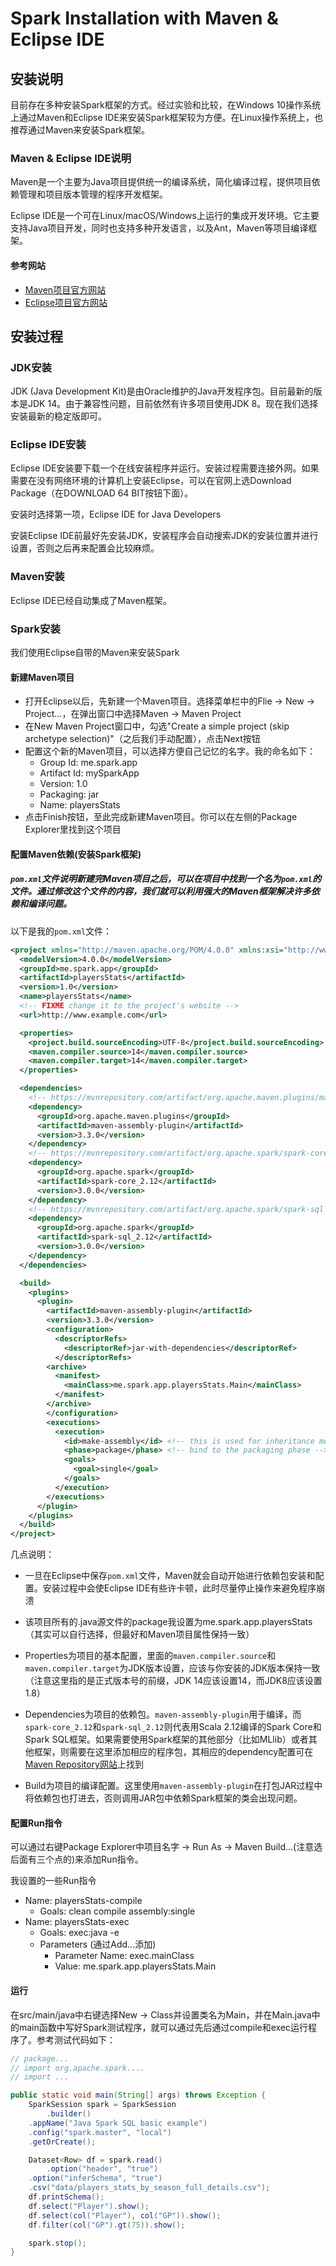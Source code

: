 # Spark Installation with Maven & Eclipse IDE



## 安装说明

目前存在多种安装Spark框架的方式。经过实验和比较，在Windows 10操作系统上通过Maven和Eclipse IDE来安装Spark框架较为方便。在Linux操作系统上，也推荐通过Maven来安装Spark框架。

### Maven & Eclipse IDE说明

Maven是一个主要为Java项目提供统一的编译系统，简化编译过程，提供项目依赖管理和项目版本管理的程序开发框架。

Eclipse IDE是一个可在Linux/macOS/Windows上运行的集成开发环境。它主要支持Java项目开发，同时也支持多种开发语言，以及Ant，Maven等项目编译框架。

#### 参考网站

- [Maven项目官方网站](https://maven.apache.org/index.html)
- [Eclipse项目官方网站](https://www.eclipse.org/)

## 安装过程

### JDK安装

JDK (Java Development Kit)是由Oracle维护的Java开发程序包。目前最新的版本是JDK 14。由于兼容性问题，目前依然有许多项目使用JDK 8。现在我们选择安装最新的稳定版即可。

### Eclipse IDE安装

Eclipse IDE安装要下载一个在线安装程序并运行。安装过程需要连接外网。如果需要在没有网络环境的计算机上安装Eclipse，可以在官网上选Download Package（在DOWNLOAD 64 BIT按钮下面）。

安装时选择第一项，Eclipse IDE for Java Developers

安装Eclipse IDE前最好先安装JDK，安装程序会自动搜索JDK的安装位置并进行设置，否则之后再来配置会比较麻烦。

### Maven安装

Eclipse IDE已经自动集成了Maven框架。

### Spark安装

我们使用Eclipse自带的Maven来安装Spark

#### 新建Maven项目

- 打开Eclipse以后，先新建一个Maven项目。选择菜单栏中的Flie -> New -> Project...，在弹出窗口中选择Maven -> Maven Project
- 在New Maven Project窗口中，勾选"Create a simple project (skip archetype selection)"（之后我们手动配置），点击Next按钮
- 配置这个新的Maven项目，可以选择方便自己记忆的名字。我的命名如下：
    - Group Id: me.spark.app
    - Artifact Id: mySparkApp
    - Version: 1.0
    - Packaging: jar
    - Name: playersStats
- 点击Finish按钮，至此完成新建Maven项目。你可以在左侧的Package Explorer里找到这个项目

#### 配置Maven依赖(安装Spark框架)

##### `pom.xml`文件说明新建完Maven项目之后，可以在项目中找到一个名为`pom.xml`的文件。通过修改这个文件的内容，我们就可以利用强大的Maven框架解决许多依赖和编译问题。

以下是我的`pom.xml`文件：

```xml
<project xmlns="http://maven.apache.org/POM/4.0.0" xmlns:xsi="http://www.w3.org/2001/XMLSchema-instance" xsi:schemaLocation="http://maven.apache.org/POM/4.0.0 https://maven.apache.org/xsd/maven-4.0.0.xsd">
  <modelVersion>4.0.0</modelVersion>
  <groupId>me.spark.app</groupId>
  <artifactId>playersStats</artifactId>
  <version>1.0</version>
  <name>playersStats</name>
  <!-- FIXME change it to the project's website -->
  <url>http://www.example.com</url>

  <properties>
    <project.build.sourceEncoding>UTF-8</project.build.sourceEncoding>
    <maven.compiler.source>14</maven.compiler.source>
    <maven.compiler.target>14</maven.compiler.target>
  </properties>

  <dependencies>
    <!-- https://mvnrepository.com/artifact/org.apache.maven.plugins/maven-assembly-plugin -->
	<dependency>
      <groupId>org.apache.maven.plugins</groupId>
      <artifactId>maven-assembly-plugin</artifactId>
      <version>3.3.0</version>
    </dependency>
  	<!-- https://mvnrepository.com/artifact/org.apache.spark/spark-core -->
  	<dependency>
      <groupId>org.apache.spark</groupId>
      <artifactId>spark-core_2.12</artifactId>
      <version>3.0.0</version>
    </dependency>
    <!-- https://mvnrepository.com/artifact/org.apache.spark/spark-sql -->
	<dependency>
      <groupId>org.apache.spark</groupId>
      <artifactId>spark-sql_2.12</artifactId>
      <version>3.0.0</version>
    </dependency>
  </dependencies>

  <build>
	<plugins>
  	  <plugin>
    	<artifactId>maven-assembly-plugin</artifactId>
    	<version>3.3.0</version>
    	<configuration>
          <descriptorRefs>
            <descriptorRef>jar-with-dependencies</descriptorRef>
          </descriptorRefs>
        <archive>
          <manifest>
            <mainClass>me.spark.app.playersStats.Main</mainClass>
          </manifest>
        </archive>
        </configuration>
        <executions>
      	  <execution>
        	<id>make-assembly</id> <!-- this is used for inheritance merges -->
        	<phase>package</phase> <!-- bind to the packaging phase -->
        	<goals>
          	  <goal>single</goal>
        	</goals>
      	  </execution>
        </executions>
      </plugin>
    </plugins>
  </build>
</project>
```

几点说明：

- 一旦在Eclipse中保存`pom.xml`文件，Maven就会自动开始进行依赖包安装和配置。安装过程中会使Eclipse IDE有些许卡顿，此时尽量停止操作来避免程序崩溃

- 该项目所有的.java源文件的package我设置为me.spark.app.playersStats（其实可以自行选择，但最好和Maven项目属性保持一致）

- Properties为项目的基本配置，里面的`maven.compiler.source`和`maven.compiler.target`为JDK版本设置，应该与你安装的JDK版本保持一致（注意这里指的是正式版本号的前缀，JDK 14应该设置14，而JDK8应该设置1.8）
- Dependencies为项目的依赖包。`maven-assembly-plugin`用于编译，而`spark-core_2.12`和`spark-sql_2.12`则代表用Scala 2.12编译的Spark Core和Spark SQL框架。如果需要使用Spark框架的其他部分（比如MLlib）或者其他框架，则需要在这里添加相应的程序包，其相应的dependency配置可在[Maven Repository网站](https://mvnrepository.com/)上找到
- Build为项目的编译配置。这里使用`maven-assembly-plugin`在打包JAR过程中将依赖包也打进去，否则调用JAR包中依赖Spark框架的类会出现问题。

#### 配置Run指令

可以通过右键Package Explorer中项目名字 -> Run As -> Maven Build...(注意选后面有三个点的)来添加Run指令。

我设置的一些Run指令

- Name: playersStats-compile
    - Goals: clean compile assembly:single
- Name: playersStats-exec
    - Goals: exec:java -e
    - Parameters (通过Add...添加)
        - Parameter Name: exec.mainClass
        - Value: me.spark.app.playersStats.Main

#### 运行

在src/main/java中右键选择New -> Class并设置类名为Main，并在Main.java中的main函数中写好Spark测试程序，就可以通过先后通过compile和exec运行程序了。参考测试代码如下：

```java
// package...
// import org.apache.spark....
// import ...

public static void main(String[] args) throws Exception {
    SparkSession spark = SparkSession
        .builder()
	.appName("Java Spark SQL basic example")
	.config("spark.master", "local")
	.getOrCreate();

    Dataset<Row> df = spark.read()
        .option("header", "true")
	.option("inferSchema", "true")
	.csv("data/players_stats_by_season_full_details.csv");
    df.printSchema();
    df.select("Player").show();
    df.select(col("Player"), col("GP")).show();
    df.filter(col("GP").gt(75)).show();

    spark.stop();
}
```
